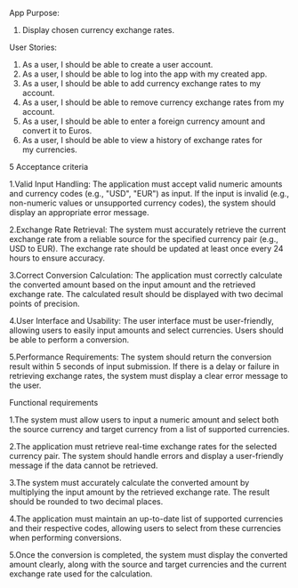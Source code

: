 App Purpose:
1. Display chosen currency exchange rates.

User Stories:
1. As a user, I should be able to create a user account.
2. As a user, I should be able to log into the app with my created app.
3. As a user, I should be able to add currency exchange rates to my account.
4. As a user, I should be able to remove currency exchange rates from my account.
5. As a user, I should be able to enter a foreign currency amount and convert it to Euros.
6. As a user, I should be able to view a history of exchange rates for my currencies.



5 Acceptance criteria

1.Valid Input Handling:
The application must accept valid numeric amounts and currency codes (e.g., "USD", "EUR") as input. If the input is invalid (e.g., non-numeric values or unsupported currency codes), the system should display an appropriate error message.

2.Exchange Rate Retrieval:
The system must accurately retrieve the current exchange rate from a reliable source for the specified currency pair (e.g., USD to EUR). The exchange rate should be updated at least once every 24 hours to ensure accuracy.

3.Correct Conversion Calculation:
The application must correctly calculate the converted amount based on the input amount and the retrieved exchange rate. The calculated result should be displayed with two decimal points of precision.

4.User Interface and Usability:
The user interface must be  user-friendly, allowing users to easily input amounts and select currencies. Users should be able to perform a conversion.

5.Performance Requirements:
The system should return the conversion result within 5 seconds of input submission. If there is a delay or failure in retrieving exchange rates, the system must display a clear error message to the user.


Functional requirements

1.The system must allow users to input a numeric amount and select both the source currency and target currency from a list of supported currencies.

2.The application must retrieve real-time exchange rates for the selected currency pair. The system should handle errors and display a user-friendly message if the data cannot be retrieved.

3.The system must accurately calculate the converted amount by multiplying the input amount by the retrieved exchange rate. The result should be rounded to two decimal places.

4.The application must maintain an up-to-date list of supported currencies and their respective codes, allowing users to select from these currencies when performing conversions.

5.Once the conversion is completed, the system must display the converted amount clearly, along with the source and target currencies and the current exchange rate used for the calculation.
